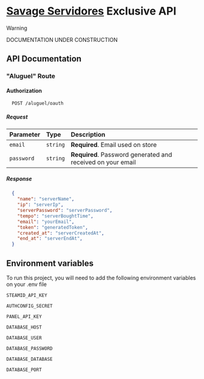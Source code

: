 
# [Savage Servidores](https://savageservidores.com) Exclusive API

> [!WARNING]
> DOCUMENTATION UNDER CONSTRUCTION

## API Documentation

### "Aluguel" Route

#### Authorization

```http
  POST /aluguel/oauth
```
##### Request
| Parameter   | Type       | Description                                                 |
| :---------- | :--------- | :---------------------------------------------------------- |
| `email`     | `string`   | **Required**. Email used on store                           |
| `password`  | `string`   | **Required**. Password generated and received on your email |

##### Response
```JSON
  {
    "name": "serverName",
    "ip": "serverIp",
    "serverPassword": "serverPassword",
    "tempo": "serverBoughtTime",
    "email": "yourEmail",
    "token": "generatedToken",
    "created_at": "serverCreatedAt",
    "end_at": "serverEndAt",
  }
```
## Environment variables

To run this project, you will need to add the following environment variables on your .env file

`STEAMID_API_KEY` 

`AUTHCONFIG_SECRET`

`PANEL_API_KEY`

`DATABASE_HOST`

`DATABASE_USER`

`DATABASE_PASSWORD`

`DATABASE_DATABASE`

`DATABASE_PORT`

